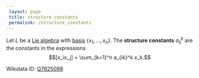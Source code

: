 ```yaml
---
 layout: page
 title: structure constants
 permalink: /structure_constants
---
```

Let $L$ be a [Lie algebra](https://defsmath.github.io/DefsMath/Lie_algebra) with [basis](https://defsmath.github.io/DefsMath/basis) $\{x_1,\dots,x_n\}$. The **structure constants** $a_{ij}^k$ are the constants in the expressions $$[x_ix_j] = \sum_{k=1}^n a_{ik}^k x_k.$$

Wikidata ID: [Q7625098](https://www.wikidata.org/wiki/Q7625098)
